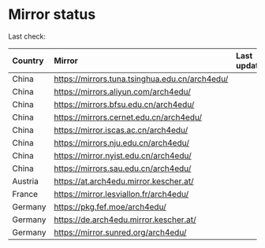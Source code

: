 <script src="./time.js"></script>
# Mirror status
Last check: <script type="text/javascript">localize(1740651880.2411087);</script>

|Country|Mirror|Last update|
|:------|:-----|:----------|
|China|https://mirrors.tuna.tsinghua.edu.cn/arch4edu/|<script type="text/javascript">localize(1740595346);</script>|
|China|https://mirrors.aliyun.com/arch4edu/|<script type="text/javascript">localize(1740638702);</script>|
|China|https://mirrors.bfsu.edu.cn/arch4edu/|<script type="text/javascript">localize(1740595346);</script>|
|China|https://mirrors.cernet.edu.cn/arch4edu/|<script type="text/javascript">localize(1740595346);</script>|
|China|https://mirror.iscas.ac.cn/arch4edu/|<script type="text/javascript">localize(1740595346);</script>|
|China|https://mirrors.nju.edu.cn/arch4edu/|<script type="text/javascript">localize(1740552205);</script>|
|China|https://mirror.nyist.edu.cn/arch4edu/|<script type="text/javascript">localize(1740595346);</script>|
|China|https://mirrors.sau.edu.cn/arch4edu/|<script type="text/javascript">localize(1731653531);</script>|
|Austria|https://at.arch4edu.mirror.kescher.at/|<script type="text/javascript">localize(1740595346);</script>|
|France|https://mirror.lesviallon.fr/arch4edu/|<script type="text/javascript">localize(1740595346);</script>|
|Germany|https://pkg.fef.moe/arch4edu/|<script type="text/javascript">localize(1740595346);</script>|
|Germany|https://de.arch4edu.mirror.kescher.at/|<script type="text/javascript">localize(1740595346);</script>|
|Germany|https://mirror.sunred.org/arch4edu/|<script type="text/javascript">localize(1740595346);</script>|

<script src="./tablefilter/tablefilter.js"></script>
<script src="./table.js"></script>